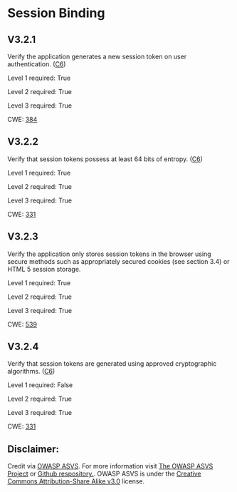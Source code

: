 #  Session Binding
## V3.2.1
Verify the application generates a new session token on user authentication. ([C6](https://owasp.org/www-project-proactive-controls/#div-numbering))
Level 1 required: True
Level 2 required: True
Level 3 required: True
CWE: [384](https://cwe.mitre.org/data/definitions/384)
## V3.2.2
Verify that session tokens possess at least 64 bits of entropy. ([C6](https://owasp.org/www-project-proactive-controls/#div-numbering))
Level 1 required: True
Level 2 required: True
Level 3 required: True
CWE: [331](https://cwe.mitre.org/data/definitions/331)
## V3.2.3
Verify the application only stores session tokens in the browser using secure methods such as appropriately secured cookies (see section 3.4) or HTML 5 session storage.
Level 1 required: True
Level 2 required: True
Level 3 required: True
CWE: [539](https://cwe.mitre.org/data/definitions/539)
## V3.2.4
Verify that session tokens are generated using approved cryptographic algorithms. ([C6](https://owasp.org/www-project-proactive-controls/#div-numbering))
Level 1 required: False
Level 2 required: True
Level 3 required: True
CWE: [331](https://cwe.mitre.org/data/definitions/331)

## Disclaimer:
Credit via [OWASP ASVS](https://owasp.org/www-project-application-security-verification-standard/). For more information visit [The OWASP ASVS Project](https://owasp.org/www-project-application-security-verification-standard/) or [Github respository.](https://github.com/OWASP/ASVS). OWASP ASVS is under the [Creative Commons Attribution-Share Alike v3.0](https://creativecommons.org/licenses/by-sa/3.0/) license.
